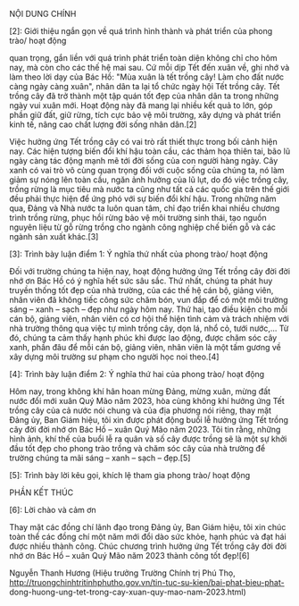 NỘI DUNG CHÍNH

[2]: Giới thiệu ngắn gọn về quá trình hình thành và phát triển của phong trào/ hoạt động

quan trọng, gắn liền với quá trình phát triển toàn diện không chỉ cho hôm nay, mà còn cho các thế hệ mai sau. Cứ mỗi dịp Tết đến xuân về, ghi nhớ và làm theo lời dạy của Bác Hồ: "Mùa xuân là tết trồng cây! Làm cho đất nước càng ngày càng xuân", nhân dân ta lại tổ chức ngày hội Tết trồng cây. Tết trồng cây đã trở thành một tập quán tốt đẹp của nhân dân ta trong những ngày vui xuân mới. Hoạt động này đã mang lại nhiều kết quả to lớn, góp phần giữ đất, giữ rừng, tích cực bảo vệ môi trường, xây dựng và phát triển kinh tế, nâng cao chất lượng đời sống nhân dân.[2]

Việc hưởng ứng Tết trồng cây có vai trò rất thiết thực trong bối cảnh hiện nay. Các hiện tượng biến đổi khí hậu toàn cầu, các thảm họa thiên tai, bão lũ ngày càng tác động mạnh mẽ tới đời sống của con người hàng ngày. Cây xanh có vai trò vô cùng quan trọng đối với cuộc sống của chúng ta, nó làm giảm sự nóng lên toàn cầu, ngăn ảnh hưởng của lũ lụt, do đó việc trồng cây, trồng rừng là mục tiêu mà nước ta cũng như tất cả các quốc gia trên thế giới đều phải thực hiện để ứng phó với sự biến đổi khí hậu. Trong những năm qua, Đảng và Nhà nước ta luôn quan tâm, chỉ đạo triển khai nhiều chương trình trồng rừng, phục hồi rừng bảo vệ môi trường sinh thái, tạo nguồn nguyên liệu từ gỗ rừng trồng cho ngành công nghiệp chế biến gỗ và các ngành sản xuất khác.[3]

[3]: Trình bày luận điểm 1: Ý nghĩa thứ nhất của phong trào/ hoạt động

Đối với trường chúng ta hiện nay, hoạt động hưởng ứng Tết trồng cây đời đời nhớ ơn Bác Hồ có ý nghĩa hết sức sâu sắc. Thứ nhất, chúng ta phát huy truyền thống tốt đẹp của nhà trường, của các thế hệ cán bộ, giảng viên, nhân viên đã không tiếc công sức chăm bón, vun đắp để có một môi trường sáng – xanh – sạch – đẹp như ngày hôm nay. Thứ hai, tạo điều kiện cho mỗi cán bộ, giảng viên, nhân viên có cơ hội thể hiện tình cảm và trách nhiệm với nhà trường thông qua việc tự mình trồng cây, dọn lá, nhổ cỏ, tưới nước,... Từ đó, chúng ta cảm thấy hạnh phúc khi được lao động, được chăm sóc cây xanh, phần đâu để mỗi cán bộ, giảng viên, nhân viên là một tấm gương về xây dựng môi trường sư phạm cho người học noi theo.[4]

[4]: Trình bày luận điểm 2: Ý nghĩa thứ hai của phong trào/ hoạt động

Hôm nay, trong không khí hân hoan mừng Đảng, mừng xuân, mừng đất nước đổi mới xuân Quý Mão năm 2023, hòa cùng không khí hưởng ứng Tết trồng cây của cả nước nói chung và của địa phương nói riêng, thay mặt Đảng ủy, Ban Giám hiệu, tôi xin được phát động buổi lễ hưởng ứng Tết trồng cây đời đời nhớ ơn Bác Hồ – xuân Quý Mão năm 2023. Tôi tin rằng, những hình ảnh, khí thế của buổi lễ ra quân và số cây được trồng sẽ là một sự khởi đầu tốt đẹp cho phong trào trồng và chăm sóc cây của nhà trường để trường chúng ta mãi sáng – xanh – sạch – đẹp.[5]

[5]: Trình bày lời kêu gọi, khích lệ tham gia phong trào/ hoạt động

PHẦN KẾT THÚC

[6]: Lời chào và cảm ơn

Thay mặt các đồng chí lãnh đạo trong Đảng ủy, Ban Giám hiệu, tôi xin chúc toàn thể các đồng chí một năm mới đổi dào sức khỏe, hạnh phúc và đạt hái được nhiều thành công. Chúc chương trình hưởng ứng Tết trồng cây đời đời nhớ ơn Bác Hồ – xuân Quý Mão năm 2023 thành công tốt đẹp![6]

Nguyễn Thanh Hương
(Hiệu trưởng Trường Chính trị Phú Thọ,
http://truongchinhtritinhphutho.gov.vn/tin-tuc-su-kien/bai-phat-bieu-phat-
dong-huong-ung-tet-trong-cay-xuan-quy-mao-nam-2023.html)